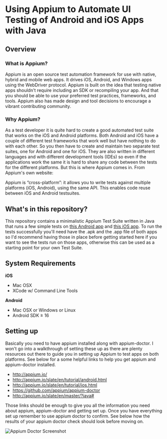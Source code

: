 # Using Appium to Automate UI Testing of Android and iOS Apps with Java

## Overview

### What is Appium? 

Appium is an open source test automation framework for use with native, hybrid and mobile web apps. 
It drives iOS, Android, and Windows apps using the WebDriver protocol. Appium is built on the idea that testing native apps shouldn't require including an SDK or recompiling your app. And that you should be able to use your preferred test practices, frameworks, and tools. Appium also has made design and tool decisions to encourage a vibrant contributing community.

### Why Appium? 

As a test developer it is quite hard to create a good automated test suite that works on the iOS and Android platforms. Both Android and iOS have a couple of different test frameworks that work well but have nothing to do with each other. So you then have to create and maintain two separate test suites, one for Android and one for iOS. They are also written in different languages and with different development tools (IDEs) so even if the applications work the same it is hard to share any code between the tests for the different platforms.
But this is where Appium comes in. From Appium's own website:

Appium is “cross-platform”: it allows you to write tests against multiple platforms (iOS, Android), using the same API. This enables code reuse between iOS and Android testsuites.

## What's in this repository? 

This repository contains a minimalistic Appium Test Suite written in Java that runs a few simple tests on [this Android app](https://github.com/QualityWorksCG/Quality-Works-Sample-Android-app) and [this iOS app](https://github.com/QualityWorksCG/Quality-Works-Sample-iOS-App). To run the tests successfully you'll need have the .apk and the .app file of both apps so I'd recommend having those in place before getting started here if you want to see the tests run on those apps, otherwise this can be used as a starting point for your own Test Suite. 

## System Requirements

**iOS**

- Mac OSX
- XCode w/ Command Line Tools

**Android**

- Mac OSX or Windows or Linux
- Android SDK ≥ 16

## Setting up

Basically you need to have appium installed along with appium-doctor. I won't go into a walkthrough of setting these up as there are plenty resources out there to guide you in setting up Appium to test apps on both platforms. See below for a some helpful links to help you get appium and appium-doctor installed. 

- http://appium.io/
- http://appium.io/slate/en/tutorial/android.html
- http://appium.io/slate/en/tutorial/ios.html
- https://github.com/appium/appium-doctor
- http://appium.io/slate/en/master/?java#

Those links should be enough to give you all the information you need about appium, appium-doctor and getting set up. Once you have everything set up remember to use appium doctor to confirm. See below how the results of your appium doctor check should look before moving on. 

![Appium Doctor Screenshot](./appium_doctor_screenshot)
